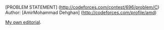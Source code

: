 
[PROBLEM STATEMENT] (http://codeforces.com/contest/696/problem/C)
Author: [AmirMohammad Dehghan] (http://codeforces.com/profile/amd)

[My own editorial](https://nurba0000.quora.com/Codeforces-696C-problem-%E2%80%9CPlease%E2%80%99-nurba-editorial).
